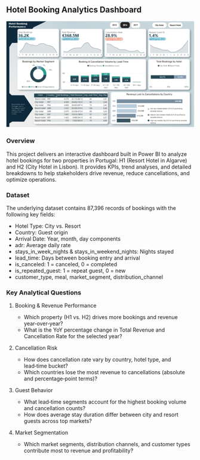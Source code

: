 
## Hotel Booking Analytics Dashboard
![](hotel_booking_dashboard.PNG)
### Overview
This project delivers an interactive dashboard built in Power BI to analyze hotel bookings for two properties in Portugal: H1 (Resort Hotel in Algarve) and H2 (City Hotel in Lisbon). It provides KPIs, trend analyses, and detailed breakdowns to help stakeholders drive revenue, reduce cancellations, and optimize operations.
### Dataset
The underlying dataset contains 87,396 records of bookings with the following key fields:
  
- Hotel Type: City vs. Resort
- Country: Guest origin
- Arrival Date: Year, month, day components
- adr: Average daily rate
- stays_in_week_nights & stays_in_weekend_nights: Nights stayed
- lead_time: Days between booking entry and arrival
- is_canceled: 1 = canceled, 0 = completed
- is_repeated_guest: 1 = repeat guest, 0 = new
- customer_type, meal, market_segment, distribution_channel

### Key Analytical Questions

1. Booking & Revenue Performance
    - Which property (H1 vs. H2) drives more bookings and revenue year‑over‑year?
    - What is the YoY percentage change in Total Revenue and Cancellation Rate for the selected year?

2. Cancellation Risk
    - How does cancellation rate vary by country, hotel type, and lead‑time bucket?
    - Which countries lose the most revenue to cancellations (absolute and percentage‑point terms)?

3. Guest Behavior
    - What lead‑time segments account for the highest booking volume and cancellation counts?
    - How does average stay duration differ between city and resort guests across top markets?

4. Market Segmentation
    - Which market segments, distribution channels, and customer types contribute most to revenue and profitability?


